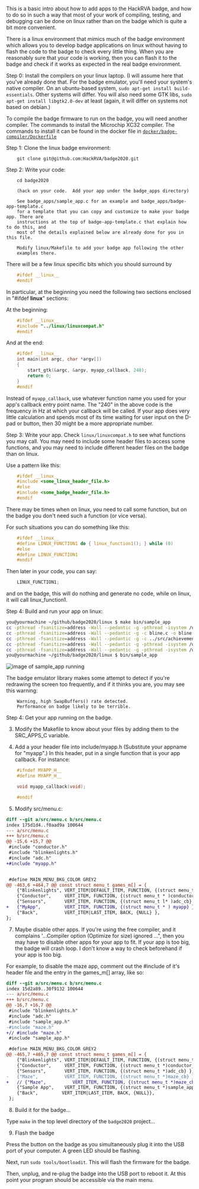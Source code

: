 
This is a basic intro about how to add apps to the HackRVA badge, and how
to do so in such a way that most of your work of compiling, testing, and
debugging can be done on linux rather than on the badge which is quite a
bit more convenient.

There is a linux environment
that mimics much of the badge environment which allows you to develop badge
applications on linux without having to flash the code to the badge to check
every little thing. When you are reasonably sure that your code is working,
then you can flash it to the badge and check if it works as expected in the
real badge environment.

Step 0: Install the compilers on your linux laptop. (I will assume here
that you've already done that. For the badge emulator, you'll need your
system's native compiler. On an ubuntu-based system,
`sudo apt-get install build-essentials`. Other systems will differ. You
will also need some GTK libs, `sudo apt-get install libgtk2.0-dev` at
least (again, it will differ on systems not based on debian.)

To compile the badge firmware to run on the badge, you will need
another compiler. The commands to install the Microchip XC32 compiler.
The commands to install it can be found in the docker file in
[`docker/badge-compiler/Dockerfile`](https://github.com/HackRVA/badge2020/blob/master/docker/badge-compiler/Dockerfile)

Step 1: Clone the linux badge environment:

```
	git clone git@github.com:HackRVA/badge2020.git
```

Step 2: Write your code:

```
	cd badge2020

	(hack on your code.  Add your app under the badge_apps directory)

	See badge_apps/sample_app.c for an example and badge_apps/badge-app-template.c
	for a template that you can copy and customize to make your badge app. There are
	instructions at the top of badge-app-template.c that explain how to do this, and
	most of the details explained below are already done for you in this file.

	Modify linux/Makefile to add your badge app following the other
	examples there.
```

There will be a few linux specific bits which you should surround by

```c
	#ifdef __linux__
	#endif
```

In particular, at the beginning you need the following two sections
enclosed in "#ifdef __linux__" sections:

At the beginning:

```c
	#ifdef __linux__
	#include "../linux/linuxcompat.h"
	#endif
```

And at the end:

```c
	#ifdef __linux__
	int main(int argc, char *argv[])
	{
		start_gtk(&argc, &argv, myapp_callback, 240);
		return 0;
	}
	#endif
```

Instead of `myapp_callback`, use whatever function name you used
for your app's callback entry point name.  The "240" in the above code
is the frequency in Hz at which your callback will be called. If your
app does very little calculation and spends most of its time waiting
for user input on the D-pad or button, then 30 might be a more
appropriate number.

Step 3: Write your app.  Check `linux/linuxcompat.h` to see what functions
you may call.  You may need to include some header files to access some
functions, and you may need to include different header files on the badge
than on linux.

Use a pattern like this:

```c
	#ifdef __linux__
	#include <some_linux_header_file.h>
	#else
	#include <some_badge_header_file.h>
	#endif
```

There may be times when on linux, you need to call some function,
but on the badge you don't need such a function (or vice versa).

For such situations you can do something like this:

```c
	#ifdef __linux__
	#define LINUX_FUNCTION1 do { linux_function1(); } while (0)
	#else
	#define LINUX_FUNCTION1
	#endif
```

Then later in your code, you can say:

```c
	LINUX_FUNCTION1;
```

and on the badge, this will do nothing and generate no code, while on
linux, it will call linux_function1.


Step 4: Build and run your app on linux:

```bash
you@yourmachine ~/github/badge2020/linux $ make bin/sample_app
cc -pthread -fsanitize=address -Wall --pedantic -g -pthread -isystem /usr/include/gtk-2.0 -isystem /usr/lib/x86_64-linux-gnu/gtk-2.0/include -isystem /usr/include/gio-unix-2.0/ -isystem /usr/include/cairo -isystem /usr/include/pango-1.0 -isystem /usr/include/atk-1.0 -isystem /usr/include/cairo -isystem /usr/include/pixman-1 -isystem /usr/include/libpng12 -isystem /usr/include/gdk-pixbuf-2.0 -isystem /usr/include/libpng12 -isystem /usr/include/pango-1.0 -isystem /usr/include/harfbuzz -isystem /usr/include/pango-1.0 -isystem /usr/include/glib-2.0 -isystem /usr/lib/x86_64-linux-gnu/glib-2.0/include -isystem /usr/include/freetype2 -c -I . linuxcompat.c -o linuxcompat.o
cc -pthread -fsanitize=address -Wall --pedantic -g -c bline.c -o bline.o
cc -pthread -fsanitize=address -Wall --pedantic -g -c ../src/achievements.c -I ../include -o achievements.o
cc -pthread -fsanitize=address -Wall --pedantic -g -pthread -isystem /usr/include/gtk-2.0 -isystem /usr/lib/x86_64-linux-gnu/gtk-2.0/include -isystem /usr/include/gio-unix-2.0/ -isystem /usr/include/cairo -isystem /usr/include/pango-1.0 -isystem /usr/include/atk-1.0 -isystem /usr/include/cairo -isystem /usr/include/pixman-1 -isystem /usr/include/libpng12 -isystem /usr/include/gdk-pixbuf-2.0 -isystem /usr/include/libpng12 -isystem /usr/include/pango-1.0 -isystem /usr/include/harfbuzz -isystem /usr/include/pango-1.0 -isystem /usr/include/glib-2.0 -isystem /usr/lib/x86_64-linux-gnu/glib-2.0/include -isystem /usr/include/freetype2 -c ../badge_apps/xorshift.c -o xorshift.o
cc -pthread -fsanitize=address -Wall --pedantic -g -pthread -isystem /usr/include/gtk-2.0 -isystem /usr/lib/x86_64-linux-gnu/gtk-2.0/include -isystem /usr/include/gio-unix-2.0/ -isystem /usr/include/cairo -isystem /usr/include/pango-1.0 -isystem /usr/include/atk-1.0 -isystem /usr/include/cairo -isystem /usr/include/pixman-1 -isystem /usr/include/libpng12 -isystem /usr/include/gdk-pixbuf-2.0 -isystem /usr/include/libpng12 -isystem /usr/include/pango-1.0 -isystem /usr/include/harfbuzz -isystem /usr/include/pango-1.0 -isystem /usr/include/glib-2.0 -isystem /usr/lib/x86_64-linux-gnu/glib-2.0/include -isystem /usr/include/freetype2 linuxcompat.o bline.o achievements.o xorshift.o -o bin/sample_app -I . -I ../include ../badge_apps/sample_app.c -lgtk-x11-2.0 -lgdk-x11-2.0 -lpangocairo-1.0 -latk-1.0 -lcairo -lgdk_pixbuf-2.0 -lgio-2.0 -lpangoft2-1.0 -lpango-1.0 -lgobject-2.0 -lglib-2.0 -lfontconfig -lfreetype -lgthread-2.0 -pthread -lglib-2.0
you@yourmachine ~/github/badge2020/linux $ bin/sample_app
````

![image of sample_app running](https://raw.githubusercontent.com/smcameron/hackrva-badge-boost/master/badgeboost.jpg)

The badge emulator library makes some attempt to detect if you're redrawing
the screen too frequently, and if it thinks you are, you may see this warning:

```
	Warning, high SwapBuffers() rate detected.
	Performance on badge likely to be terrible.
```

Step 4:  Get your app running on the badge.

3. Modify the Makefile to know about your files by adding them
   to the SRC_APPS_C variable.

4. Add a your header file into include/myapp.h (Substitute your appname for "myapp".)
In this header, put in a single function that is your app callback.  For instance:

```c
	#ifndef MYAPP_H__
	#define MYAPP_H__

	void myapp_callback(void);

	#endif
```

5. Modify src/menu.c:

```diff
diff --git a/src/menu.c b/src/menu.c
index 175d1d4..f0aad9a 100644
--- a/src/menu.c
+++ b/src/menu.c
@@ -15,6 +15,7 @@
 #include "conductor.h"
 #include "blinkenlights.h"
 #include "adc.h"
+#include "myapp.h"


 #define MAIN_MENU_BKG_COLOR GREY2
@@ -463,6 +464,7 @@ const struct menu_t games_m[] = {
    {"Blinkenlights", VERT_ITEM|DEFAULT_ITEM, FUNCTION, {(struct menu_t *)blinkenlights_cb}}, // Set other badges LED
    {"Conductor",     VERT_ITEM, FUNCTION, {(struct menu_t * )conductor_cb}}, // Tell other badges to play notes
    {"Sensors",       VERT_ITEM, FUNCTION, {(struct menu_t l* )adc_cb} },
+   {"MyApp",         VERT_ITEM, FUNCTION, {(struct menu_t * ) myapp} },
    {"Back",          VERT_ITEM|LAST_ITEM, BACK, {NULL} },
};
```

7. Maybe disable other apps.  If you're using the free compiler, and it complains
'...Compiler option (Optimize for size) ignored ...", then you may have to disable
other apps for your app to fit. If your app is too big, the badge will crash loop.
I don't know a way to check beforehand if your app is too big.

For example, to disable the maze app, comment out the #include of it's header file
and the entry in the games_m[] array, like so:

```diff
diff --git a/src/menu.c b/src/menu.c
index 15d2a89..30f9132 100644
--- a/src/menu.c
+++ b/src/menu.c
@@ -16,7 +16,7 @@
 #include "blinkenlights.h"
 #include "adc.h"
 #include "sample_app.h"
-#include "maze.h"
+// #include "maze.h"
 #include "sample_app.h"

 #define MAIN_MENU_BKG_COLOR GREY2
@@ -465,7 +465,7 @@ const struct menu_t games_m[] = {
    {"Blinkenlights", VERT_ITEM|DEFAULT_ITEM, FUNCTION, {(struct menu_t *)blinkenlights_cb}}, // Set other badges LED
    {"Conductor",     VERT_ITEM, FUNCTION, {(struct menu_t *)conductor_cb}}, // Tell other badges to play notes
    {"Sensors",       VERT_ITEM, FUNCTION, {(struct menu_t *)adc_cb} },
-   {"Maze",          VERT_ITEM, FUNCTION, {(struct menu_t *)maze_cb} },
+   // {"Maze",          VERT_ITEM, FUNCTION, {(struct menu_t *)maze_cb} },
    {"Sample App",    VERT_ITEM, FUNCTION, {(struct menu_t *)sample_app_cb} },
    {"Back",         VERT_ITEM|LAST_ITEM, BACK, {NULL}},
 };
```

8. Build it for the badge...

Type `make` in the top level directory of the `badge2020` project...

9. Flash the badge

Press the button on the badge as you simultaneously plug it into the USB port
of your computer.  A green LED should be flashing.

Next, run `sudo tools/bootloadit`. This will flash the firmware for the badge.

Then, unplug, and re-plug the badge into the USB port to reboot it.
At this point your program should be accessible via the main menu.

